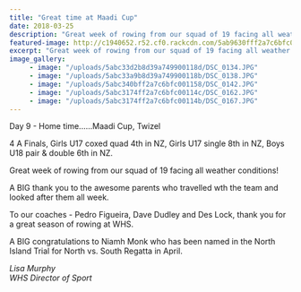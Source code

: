 ```yaml
---
title: "Great time at Maadi Cup"
date: 2018-03-25
description: "Great week of rowing from our squad of 19 facing all weather conditions!.."
featured-image: http://c1940652.r52.cf0.rackcdn.com/5ab9630fff2a7c6bfc000fe1/tryinggroup-photo-from-Lisa-Murphy.jpg
excerpt: "Great week of rowing from our squad of 19 facing all weather conditions!"
image_gallery:
     - image: "/uploads/5abc33d2b8d39a749900118d/DSC_0134.JPG"
     - image: "/uploads/5abc33a9b8d39a749900118b/DSC_0138.JPG"
     - image: "/uploads/5abc340bff2a7c6bfc001158/DSC_0142.JPG"
     - image: "/uploads/5abc3174ff2a7c6bfc00114c/DSC_0162.JPG"
     - image: "/uploads/5abc3174ff2a7c6bfc00114b/DSC_0167.JPG"
---
```


<p><span>Day 9 - Home time......Maadi Cup, Twizel&nbsp;</span></p>
<p><span>4 A Finals, Girls U17 coxed quad 4th in NZ, Girls U17 single 8th in NZ, Boys U18 pair &amp; double 6th in NZ.&nbsp;</span></p>
<p><span>Great week of rowing from our squad of 19 facing all weather conditions!</span></p>
<p><span>A BIG thank you to the awesome parents who travelled wth the team and looked after them all week.&nbsp;</span></p>
<p><span>To our coaches - Pedro Figueira, Dave Dudley and Des Lock, thank you for a great season of rowing at WHS.&nbsp;</span></p>
<p><span>A BIG congratulations to Niamh Monk who has been named in the North Island Trial for North vs. South Regatta in April.</span></p>
<p><em>Lisa Murphy</em><br /><em>WHS Director of Sport</em></p>

